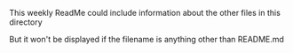 

This weekly ReadMe could include information about the other files in this directory

But it won't be displayed if the filename is anything other than README.md

